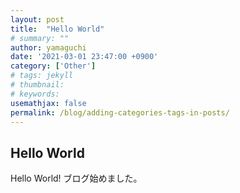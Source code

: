 ```yaml
---
layout: post
title:  "Hello World"
# summary: ""
author: yamaguchi
date: '2021-03-01 23:47:00 +0900'
category: ['Other']
# tags: jekyll
# thumbnail: 
# keywords: 
usemathjax: false
permalink: /blog/adding-categories-tags-in-posts/
---
```

## Hello World
Hello World!
ブログ始めました。